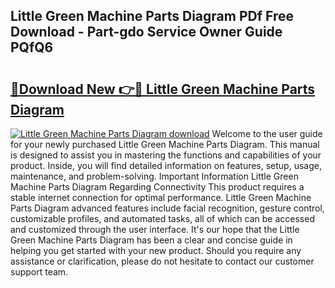 ## Little Green Machine Parts Diagram PDf Free Download - Part-gdo Service Owner Guide PQfQ6

# <h2><a href="http://dfhcfs.blite.top/?on=Little+Green+Machine+Parts+Diagram">🔗Download New 👉🔴 Little Green Machine Parts Diagram</a></h2>

[![Little Green Machine Parts Diagram download](https://i.imgur.com/lujVjoI.png)](http://dfhcfs.blite.top/?on=Little+Green+Machine+Parts+Diagram)
Welcome to the user guide for your newly purchased Little Green Machine Parts Diagram. This manual is designed to assist you in mastering the functions and capabilities of your product. Inside, you will find detailed information on features, setup, usage, maintenance, and problem-solving. Important Information Little Green Machine Parts Diagram Regarding Connectivity This product requires a stable internet connection for optimal performance. Little Green Machine Parts Diagram advanced features include facial recognition, gesture control, customizable profiles, and automated tasks, all of which can be accessed and customized through the user interface. It's our hope that the Little Green Machine Parts Diagram has been a clear and concise guide in helping you get started with your new product. Should you require any assistance or clarification, please do not hesitate to contact our customer support team.
